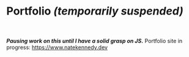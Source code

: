 # Portfolio <i>(temporarily suspended)</i>
<br><br>
<i><strong>Pausing work on this until I have a solid grasp on JS.</strong></i>
Portfolio site in progress: https://www.natekennedy.dev
